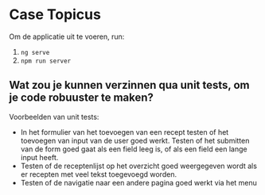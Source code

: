 # Case Topicus

Om de applicatie uit te voeren, run:
1. ```ng serve```
2. ```npm run server```

## Wat zou je kunnen verzinnen qua unit tests, om je code robuuster te maken?
Voorbeelden van unit tests:
- In het formulier van het toevoegen van een recept testen of het toevoegen van input van de user goed werkt. Testen of het submitten van de form goed gaat als een field leeg is, of als een field een lange input heeft. 
- Testen of de receptenlijst op het overzicht goed weergegeven wordt als er recepten met veel tekst toegevoegd worden.
- Testen of de navigatie naar een andere pagina goed werkt via het menu
